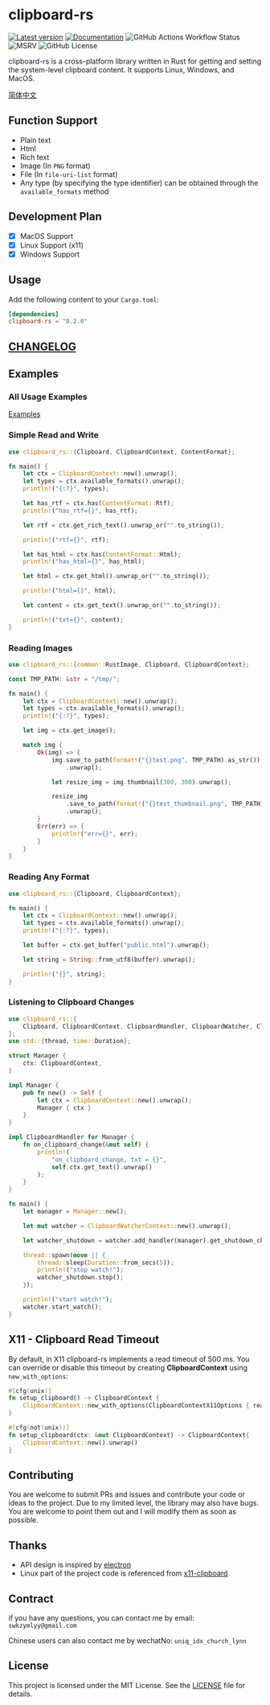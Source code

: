 # clipboard-rs

[![Latest version](https://img.shields.io/crates/v/clipboard-rs?color=mediumvioletred)](https://crates.io/crates/clipboard-rs)
[![Documentation](https://docs.rs/clipboard-rs/badge.svg)](https://docs.rs/clipboard-rs)
![GitHub Actions Workflow Status](https://img.shields.io/github/actions/workflow/status/ChurchTao/clipboard-rs/test.yml)
![MSRV](https://img.shields.io/badge/rustc-1.63+-blue.svg)
![GitHub License](https://img.shields.io/github/license/ChurchTao/clipboard-rs)

clipboard-rs is a cross-platform library written in Rust for getting and setting the system-level clipboard content. It supports Linux, Windows, and MacOS.

[简体中文](README_ZH.md)

## Function Support

- Plain text
- Html
- Rich text
- Image (In `PNG` format)
- File (In `file-uri-list` format)
- Any type (by specifying the type identifier) can be obtained through the `available_formats` method

## Development Plan

- [x] MacOS Support
- [x] Linux Support (x11)
- [x] Windows Support

## Usage

Add the following content to your `Cargo.toml`:

```toml
[dependencies]
clipboard-rs = "0.2.0"
```

## [CHANGELOG](CHANGELOG.md)

## Examples

### All Usage Examples

[Examples](examples)

### Simple Read and Write

```rust
use clipboard_rs::{Clipboard, ClipboardContext, ContentFormat};

fn main() {
	let ctx = ClipboardContext::new().unwrap();
	let types = ctx.available_formats().unwrap();
	println!("{:?}", types);

	let has_rtf = ctx.has(ContentFormat::Rtf);
	println!("has_rtf={}", has_rtf);

	let rtf = ctx.get_rich_text().unwrap_or("".to_string());

	println!("rtf={}", rtf);

	let has_html = ctx.has(ContentFormat::Html);
	println!("has_html={}", has_html);

	let html = ctx.get_html().unwrap_or("".to_string());

	println!("html={}", html);

	let content = ctx.get_text().unwrap_or("".to_string());

	println!("txt={}", content);
}

```

### Reading Images

```rust
use clipboard_rs::{common::RustImage, Clipboard, ClipboardContext};

const TMP_PATH: &str = "/tmp/";

fn main() {
	let ctx = ClipboardContext::new().unwrap();
	let types = ctx.available_formats().unwrap();
	println!("{:?}", types);

	let img = ctx.get_image();

	match img {
		Ok(img) => {
			img.save_to_path(format!("{}test.png", TMP_PATH).as_str())
				.unwrap();

			let resize_img = img.thumbnail(300, 300).unwrap();

			resize_img
				.save_to_path(format!("{}test_thumbnail.png", TMP_PATH).as_str())
				.unwrap();
		}
		Err(err) => {
			println!("err={}", err);
		}
	}
}

```

### Reading Any Format

```rust
use clipboard_rs::{Clipboard, ClipboardContext};

fn main() {
    let ctx = ClipboardContext::new().unwrap();
    let types = ctx.available_formats().unwrap();
    println!("{:?}", types);

    let buffer = ctx.get_buffer("public.html").unwrap();

    let string = String::from_utf8(buffer).unwrap();

    println!("{}", string);
}

```

### Listening to Clipboard Changes

```rust
use clipboard_rs::{
	Clipboard, ClipboardContext, ClipboardHandler, ClipboardWatcher, ClipboardWatcherContext,
};
use std::{thread, time::Duration};

struct Manager {
	ctx: ClipboardContext,
}

impl Manager {
	pub fn new() -> Self {
		let ctx = ClipboardContext::new().unwrap();
		Manager { ctx }
	}
}

impl ClipboardHandler for Manager {
	fn on_clipboard_change(&mut self) {
		println!(
			"on_clipboard_change, txt = {}",
			self.ctx.get_text().unwrap()
		);
	}
}

fn main() {
	let manager = Manager::new();

	let mut watcher = ClipboardWatcherContext::new().unwrap();

	let watcher_shutdown = watcher.add_handler(manager).get_shutdown_channel();

	thread::spawn(move || {
		thread::sleep(Duration::from_secs(5));
		println!("stop watch!");
		watcher_shutdown.stop();
	});

	println!("start watch!");
	watcher.start_watch();
}


```

## X11 - Clipboard Read Timeout

By default, in X11 clipboard-rs implements a read timeout of 500 ms.  You can override or disable this timeout by creating **ClipboardContext** using `new_with_options`:

```rust
#[cfg(unix)]
fn setup_clipboard() -> ClipboardContext {
	ClipboardContext::new_with_options(ClipboardContextX11Options { read_timeout: None }).unwrap()
}

#[cfg(not(unix))]
fn setup_clipboard(ctx: &mut ClipboardContext) -> ClipboardContext{
	ClipboardContext::new().unwrap()
}
```

## Contributing

You are welcome to submit PRs and issues and contribute your code or ideas to the project. Due to my limited level, the library may also have bugs. You are welcome to point them out and I will modify them as soon as possible.

## Thanks

- API design is inspired by [electron](https://www.electronjs.org/zh/docs/latest/api/clipboard)
- Linux part of the project code is referenced from [x11-clipboard](https://github.com/quininer/x11-clipboard/tree/master)

## Contract

if you have any questions, you can contact me by email: `swkzymlyy@gmail.com`

Chinese users can also contact me by wechatNo: `uniq_idx_church_lynn`

## License

This project is licensed under the MIT License. See the [LICENSE](LICENSE) file for details.
